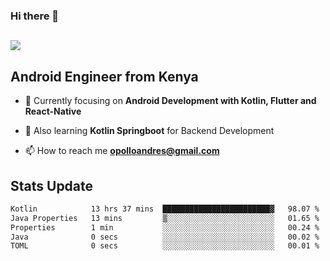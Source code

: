### Hi there 👋
<h2 align="left"><img src="https://readme-typing-svg.herokuapp.com?color='blue'&lines=I'm+Andrew+Opollo😊;Welcome+to+my+Github😜"> </h2>

## Android Engineer from Kenya


- 🌱 Currently focusing on **Android Development with Kotlin, Flutter and React-Native**

- 🔭 Also learning **Kotlin Springboot** for Backend Development

- 📫 How to reach me **opolloandres@gmail.com**


## Stats Update
<!--START_SECTION:waka-->

```txt
Kotlin            13 hrs 37 mins  ████████████████████████▓   98.07 %
Java Properties   13 mins         ▒░░░░░░░░░░░░░░░░░░░░░░░░   01.65 %
Properties        1 min           ░░░░░░░░░░░░░░░░░░░░░░░░░   00.24 %
Java              0 secs          ░░░░░░░░░░░░░░░░░░░░░░░░░   00.02 %
TOML              0 secs          ░░░░░░░░░░░░░░░░░░░░░░░░░   00.01 %
```

<!--END_SECTION:waka-->


